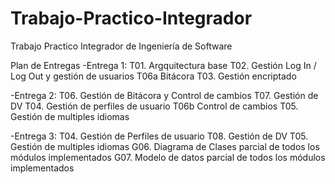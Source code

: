 # Trabajo-Practico-Integrador
Trabajo Practico Integrador de Ingeniería de Software


Plan de Entregas
-Entrega 1:
  T01. Argquitectura base
  T02. Gestión Log In / Log Out y gestión de usuarios
  T06a Bitácora
  T03. Gestión encriptado

-Entrega 2:
  T06. Gestión de Bitácora y Control de cambios
  T07. Gestión de DV
  T04. Gestión de perfiles de usuario
  T06b Control de cambios
  T05. Gestión de multiples idiomas

-Entrega 3:
  T04. Gestión de Perfiles de usuario
  T08. Gestión de DV
  T05. Gestión de multiples idiomas
  G06. Diagrama de Clases parcial de todos los módulos implementados
  G07. Modelo de datos parcial de todos los módulos implementados
